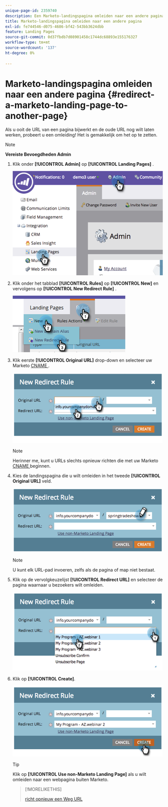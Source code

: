 ```yaml
---
unique-page-id: 2359740
description: Een Marketo-landingspagina omleiden naar een andere pagina - Marketo Docs - Productdocumentatie
title: Marketo-landingspagina omleiden naar een andere pagina
exl-id: fe744546-d075-4686-bf42-543bb3624dbb
feature: Landing Pages
source-git-commit: 0d37fbdb7d08901458c1744dc68893e155176327
workflow-type: tm+mt
source-wordcount: '137'
ht-degree: 0%

---
```


# Marketo-landingspagina omleiden naar een andere pagina {#redirect-a-marketo-landing-page-to-another-page}

Als u ooit de URL van een pagina bijwerkt en de oude URL nog wilt laten werken, probeert u een omleiding! Het is gemakkelijk om het op te zetten.

>[!NOTE]
>
>**Vereiste Bevoegdheden Admin**

1. Klik onder **[!UICONTROL Admin]** op **[!UICONTROL Landing Pages]** .

   ![](assets/image2014-9-25-15-3a43-3a39.png)

1. Klik onder het tabblad **[!UICONTROL Rules]** op **[!UICONTROL New]** en vervolgens op **[!UICONTROL New Redirect Rule]** .

   ![](assets/two-1.png)

1. Klik eerste **[!UICONTROL Original URL]** drop-down en selecteer uw Marketo [ CNAME ](/help/marketo/product-docs/demand-generation/landing-pages/landing-page-actions/customize-your-landing-page-urls-with-a-cname.md).

   ![](assets/image2014-9-25-15-3a46-3a20.png)

   >[!NOTE]
   >
   >Herinner me, kunt u URLs slechts opnieuw richten die met uw Marketo [ CNAME ](/help/marketo/product-docs/demand-generation/landing-pages/landing-page-actions/customize-your-landing-page-urls-with-a-cname.md) beginnen.

1. Kies de landingspagina die u wilt omleiden in het tweede **[!UICONTROL Original URL]** veld.

   ![](assets/image2014-9-25-15-3a47-3a20.png)

   >[!NOTE]
   >
   >U kunt elk URL-pad invoeren, zelfs als de pagina of map niet bestaat.

1. Klik op de vervolgkeuzelijst **[!UICONTROL Redirect URL]** en selecteer de pagina waarnaar u bezoekers wilt omleiden.

   ![](assets/image2014-9-25-15-3a47-3a53.png)

1. Klik op **[!UICONTROL Create]**.

   ![](assets/image2014-9-25-15-3a48-3a5.png)

   >[!TIP]
   >
   >Klik op **[!UICONTROL Use non-Marketo Landing Page]** als u wilt omleiden naar een webpagina buiten Marketo.

   >[!MORELIKETHIS]
   >
   >[ richt opnieuw een Weg URL ](/help/marketo/product-docs/demand-generation/landing-pages/personalizing-landing-pages/redirect-a-url-path.md)
